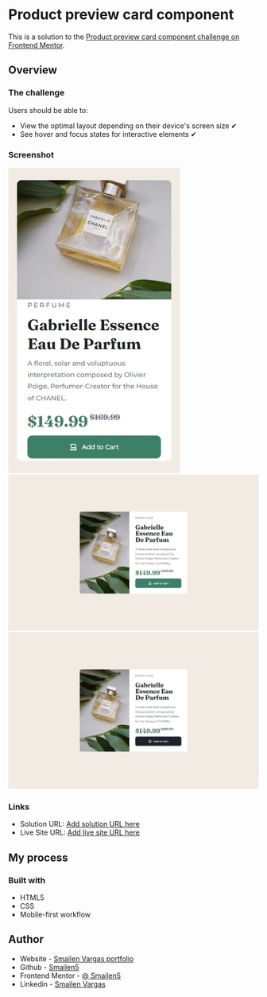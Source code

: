 # Product preview card component

This is a solution to the [Product preview card component challenge on Frontend Mentor](https://www.frontendmentor.io/challenges/product-preview-card-component-GO7UmttRfa).


## Overview

### The challenge

Users should be able to:

- View the optimal layout depending on their device's screen size ✔
- See hover and focus states for interactive elements ✔

### Screenshot

![smartphone](./screenshot/smartphone.jpeg)
![desktop](./screenshot/desktop.jpeg)
![desktop](./screenshot/desktop%20hover.jpeg)


### Links

- Solution URL: [Add solution URL here](https://github.com/Smailen5/Frontend-Mentor-Challenge/tree/main/product-preview-card-component-main-main)
- Live Site URL: [Add live site URL here](https://smailen5.github.io/Frontend-Mentor-Challenge/product-preview-card-component-main-main/)

## My process

### Built with

- HTML5
- CSS
- Mobile-first workflow

## Author

- Website - [Smailen Vargas portfolio](https://smailenvargas.com/)
- Github - [Smailen5](https://github.com/Smailen5)
- Frontend Mentor - [@ Smailen5](https://www.frontendmentor.io/profile/Smailen5)
- Linkedin - [Smailen Vargas](https://www.linkedin.com/in/smailen-vargas/)

